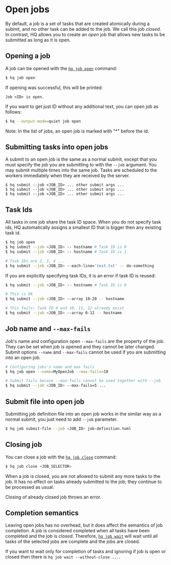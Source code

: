 # Open jobs

By default, a job is a set of tasks that are created atomically during a submit, and no other task can be added to the
job.
We call this job *closed*. In contrast, HQ allows you to create an *open* job that allows new tasks to be submitted as
long as it is open.

## Opening a job

A job can be opened with the [`hq job open`](cli:hq.job.open) command:

```bash
$ hq job open
```

If opening was successful, this will be printed:

```
Job <ID> is open.
```

If you want to get just ID without any additional text, you can open job as follows:

```bash
$ hq --output-mode=quiet job open
```

Note: In the list of jobs, an open job is marked with "*" before the id.

## Submitting tasks into open jobs

A submit to an open job is the same as a normal submit, except that you must specify the job you are submitting to with
the `--job` argument. You may submit multiple times into the same job. Tasks are scheduled to the workers immediately
when they are received by the server.

```
$ hq submit --job <JOB_ID> ... other submit args ...
$ hq submit --job <JOB_ID> ... other submit args ...
$ hq submit --job <JOB_ID> ... other submit args ...
```

## Task Ids

All tasks in one job share the task ID space. When you do not specify task ids, HQ automatically assigns a smallest ID
that is bigger then any existing task id.

```bash
$ hq job open
$ hq submit --job <JOB_ID> -- hostname # Task ID is 0 
$ hq submit --job <JOB_ID> -- hostname # Task ID is 1

# Task IDs are 2, 3, 4 ...
$ hq submit --job <JOB_ID> --each-line='test.txt' -- do-something
```

If you are explicitly specifying task IDs, it is an error if task ID is reused:

```bash
$ hq submit --job <JOB_ID> -- hostname # Task ID is 0

# This is Ok 
$ hq submit --job <JOB_ID> --array 10-20 -- hostname

# This fails: Task ID 0 and 10, 11, 12 already exist
$ hq submit --job <JOB_ID> --array 0-12 -- hostname
```

## Job name and `--max-fails`

Job's name and configuration open `--max-fails` are the property of the job. They can be set when job is opened and they
cannot be later changed. Submit options `--name` and `--max-fails` cannot be used if you are submitting into an open
job.

```bash
# Configuring jobs's name and max fails
$ hq job open --name=MyOpenJob --max-fails=10

# Submit fails becase --max-fails cannot be used together with --job
$ hq submit --job <JOB_ID> --max-fails=5 ...
```

## Submit file into open job

Submitting job definition file into an open job works in the similar way as a normal submit, you just need to
add `--job` parameter.

```bash
$ hq job submit-file --job <JOB_ID> job-definition.toml
```

## Closing job

You can close a job with the [`hq job close`](cli:hq.job.close) command:

```bash
$ hq job close <JOB_SELECTOR>
```

When a job is closed, you are not allowed to submit any more tasks to the job.
It has no effect on tasks already submitted to the job; they continue to be processed as usual.

Closing of already closed job throws an error.

## Completion semantics

Leaving open jobs has no overhead, but it does affect the semantics of job completion.
A job is considered completed when all tasks have been completed and the job is *closed*.
Therefore, [`hq job wait`](cli:hq.job.wait) will wait until all tasks of the selected jobs are complete and the jobs are closed.

If you want to wait only for completion of tasks and ignoring if job is open or closed then there
is `hq job wait --without-close ...`.
